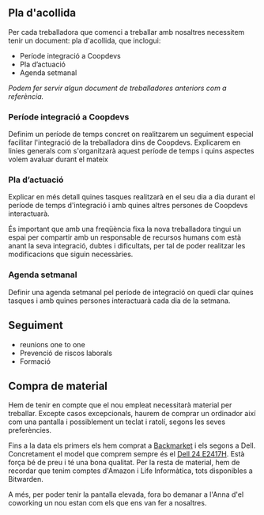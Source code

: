 ## Pla d'acollida

Per cada treballadora que comenci a treballar amb nosaltres necessitem tenir un document: pla d'acollida, que inclogui:

* Període integració a Coopdevs 
* Pla d’actuació
* Agenda setmanal

*Podem fer servir algun document de treballadores anteriors com a referència.*

### Període integració a Coopdevs 
Definim un període de temps concret on realitzarem un seguiment especial facilitar l'integració de la treballadora dins de Coopdevs.
Explicarem en linies generals com s'organitzarà aquest període de temps i quins aspectes volem avaluar durant el mateix

### Pla d’actuació
Explicar en més detall quines tasques realitzarà en el seu dia a dia durant el període de temps d'integració i amb quines altres persones de Coopdevs interactuarà. 

És important que amb una freqüència fixa la nova treballadora tingui un espai per compartir amb un responsable de recursos humans com està anant la seva integració, dubtes i dificultats, per tal de poder realitzar les modificacions que siguin necessàries. 

### Agenda setmanal
Definir una agenda setmanal pel període de integració on quedi clar quines tasques i amb quines persones interactuarà cada dia de la setmana.

## Seguiment

* reunions one to one
* Prevenció de riscos laborals
* Formació 


## Compra de material

Hem de tenir en compte que el nou empleat necessitarà material per treballar. Excepte casos excepcionals, haurem de comprar un ordinador així com una pantalla i possiblement un teclat i ratolí, segons les seves preferències.

Fins a la data els primers els hem comprat a [Backmarket](https://www.backmarket.es/) i els segons a Dell. Concretament el model que comprem sempre és el [Dell 24 E2417H](https://www.dell.com/es-es/work/shop/monitor-dell-24-e2417h/apd/210-ajxq/monitores-y-accesorios). Està força bé de preu i té una bona qualitat. Per la resta de material, hem de recordar que tenim comptes d'Amazon i Life Informàtica, tots disponibles a Bitwarden.

A més, per poder tenir la pantalla elevada, fora bo demanar a l'Anna d'el coworking un nou estan com els que ens van fer a nosaltres.
  